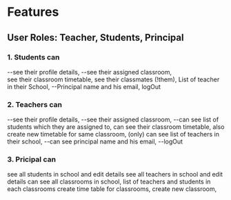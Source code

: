 # Features

## User Roles: Teacher, Students, Principal

### 1. Students can 
--see their profile details, 
--see their assigned classroom,  
see their classroom timetable,
see their classmates (!them),
List of teacher in their School,
--Principal name and his email,
logOut

### 2. Teachers can 
--see their profile details,
--see their assigned classroom,
--can see list of students which they are assigned to,
can see their classroom timetable,
also create new timetable for same classroom, (only)
can see list of teachers in their school,
--can see principal name and his email,
--logOut

### 3. Pricipal can
see all students in school and edit details
see all teachers in school and edit details
can see all classrooms in school,
list of teachers and students in each classrooms
create time table for classrooms,
create new classroom, 

